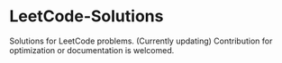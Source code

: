 # LeetCode-Solutions
Solutions for LeetCode problems. (Currently updating)
Contribution for optimization or documentation is welcomed.
